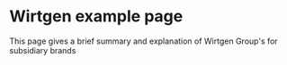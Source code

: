 # Wirtgen example page
This page gives a brief summary and explanation of Wirtgen Group's for subsidiary brands